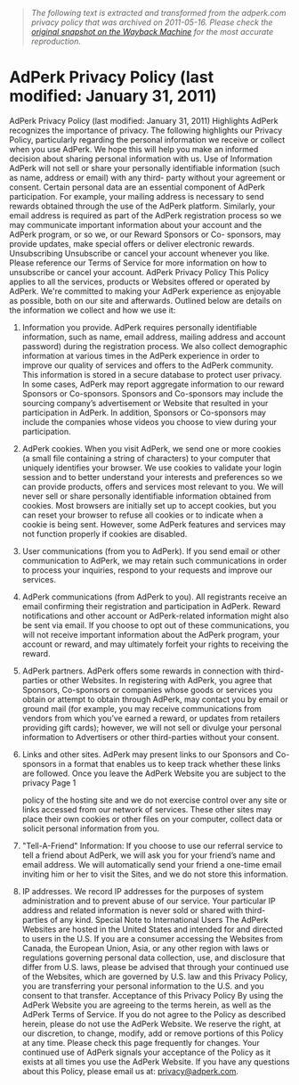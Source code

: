 > *The following text is extracted and transformed from the adperk.com privacy policy that was archived on 2011-05-16. Please check the [original snapshot on the Wayback Machine](https://web.archive.org/web/20110516023507id_/http%3A//www.adperk.com/docs/privacypolicy.pdf) for the most accurate reproduction.*

# AdPerk Privacy Policy (last modified: January 31, 2011)

AdPerk Privacy Policy (last modified: January 31, 2011)
Highlights
AdPerk recognizes the importance of privacy. The following highlights our Privacy Policy, particularly regarding the
personal information we receive or collect when you use AdPerk. We hope this will help you make an informed
decision about sharing personal information with us.
Use of Information
AdPerk will not sell or share your personally identifiable information (such as name, address or email) with any third-
party without your agreement or consent. Certain personal data are an essential component of AdPerk participation.
For example, your mailing address is necessary to send rewards obtained through the use of the AdPerk platform.
Similarly, your email address is required as part of the AdPerk registration process so we may communicate
important information about your account and the AdPerk program, or so we, or our Reward Sponsors or Co-
sponsors, may provide updates, make special offers or deliver electronic rewards.
Unsubscribing
Unsubscribe or cancel your account whenever you like. Please reference our Terms of Service for more information
on how to unsubscribe or cancel your account.
AdPerk Privacy Policy
This Policy applies to all the services, products or Websites offered or operated by AdPerk.
We're committed to making your AdPerk experience as enjoyable as possible, both on our site and afterwards.
Outlined below are details on the information we collect and how we use it:
1. Information you provide. AdPerk requires personally identifiable information, such as name, email address, mailing
  address and account password) during the registration process. We also collect demographic information at
  various times in the AdPerk experience in order to improve our quality of services and offers to the AdPerk
  community. This information is stored in a secure database to protect user privacy. In some cases, AdPerk may
  report aggregate information to our reward Sponsors or Co-sponsors. Sponsors and Co-sponsors may include
  the sourcing company’s advertisement or Website that resulted in your participation in AdPerk. In addition,
  Sponsors or Co-sponsors may include the companies whose videos you choose to view during your
  participation.
2. AdPerk cookies. When you visit AdPerk, we send one or more cookies (a small file containing a string of
  characters) to your computer that uniquely identifies your browser. We use cookies to validate your login session
  and to better understand your interests and preferences so we can provide products, offers and services most
  relevant to you. We will never sell or share personally identifiable information obtained from cookies. Most
  browsers are initially set up to accept cookies, but you can reset your browser to refuse all cookies or to indicate
  when a cookie is being sent. However, some AdPerk features and services may not function properly if cookies
  are disabled.
3. User communications (from you to AdPerk). If you send email or other communication to AdPerk, we may retain
  such communications in order to process your inquiries, respond to your requests and improve our services.
4. AdPerk communications (from AdPerk to you). All registrants receive an email confirming their registration and
  participation in AdPerk. Reward notifications and other account or AdPerk-related information might also be sent
  via email. If you choose to opt out of these communications, you will not receive important information about the
  AdPerk program, your account or reward, and may ultimately forfeit your rights to receiving the reward.
5. AdPerk partners. AdPerk offers some rewards in connection with third-parties or other Websites. In registering
  with AdPerk, you agree that Sponsors, Co-sponsors or companies whose goods or services you obtain or
  attempt to obtain through AdPerk, may contact you by email or ground mail (for example, you may receive
  communications from vendors from which you’ve earned a reward, or updates from retailers providing gift cards);
  however, we will not sell or divulge your personal information to Advertisers or other third-parties without your
  consent.
6. Links and other sites. AdPerk may present links to our Sponsors and Co-sponsors in a format that enables us to
  keep track whether these links are followed. Once you leave the AdPerk Website you are subject to the privacy
                                                          Page 1


   policy of the hosting site and we do not exercise control over any site or links accessed from our network of
   services. These other sites may place their own cookies or other files on your computer, collect data or solicit
   personal information from you.
7. "Tell-A-Friend" Information: If you choose to use our referral service to tell a friend about AdPerk, we will ask you
   for your friend’s name and email address. We will automatically send your friend a one-time email inviting him or
   her to visit the Sites, and we do not store this information.
8. IP addresses. We record IP addresses for the purposes of system administration and to prevent abuse of our
   service. Your particular IP address and related information is never sold or shared with third-parties of any kind.
Special Note to International Users
The AdPerk Websites are hosted in the United States and intended for and directed to users in the U.S. If you are a
consumer accessing the Websites from Canada, the European Union, Asia, or any other region with laws or
regulations governing personal data collection, use, and disclosure that differ from U.S. laws, please be advised that
through your continued use of the Websites, which are governed by U.S. law and this Privacy Policy, you are
transferring your personal information to the U.S. and you consent to that transfer.
Acceptance of this Privacy Policy
By using the AdPerk Website you are agreeing to the terms herein, as well as the AdPerk Terms of Service. If you do
not agree to the Policy as described herein, please do not use the AdPerk Website. We reserve the right, at our
discretion, to change, modify, add or remove portions of this Policy at any time. Please check this page frequently
for changes. Your continued use of AdPerk signals your acceptance of the Policy as it exists at all times you use the
AdPerk Website.
If you have any questions about this Policy, please email us at: privacy@adperk.com.
